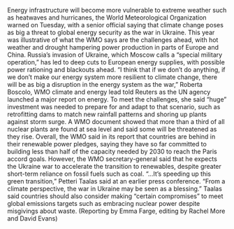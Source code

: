 Energy infrastructure will become more vulnerable to extreme weather such as heatwaves and hurricanes, the World Meteorological Organization warned on Tuesday, with a senior official saying that climate change poses as big a threat to global energy security as the war in Ukraine.
This year was illustrative of what the WMO says are the challenges ahead, with hot weather and drought hampering power production in parts of Europe and China. Russia’s invasion of Ukraine, which Moscow calls a “special military operation,” has led to deep cuts to European energy supplies, with possible power rationing and blackouts ahead.
“I think that if we don’t do anything, if we don’t make our energy system more resilient to climate change, there will be as big a disruption in the energy system as the war,” Roberta Boscolo, WMO climate and energy lead told Reuters as the UN agency launched a major report on energy.
To meet the challenges, she said “huge” investment was needed to prepare for and adapt to that scenario, such as retrofitting dams to match new rainfall patterns and shoring up plants against storm surge. A WMO document showed that more than a third of all nuclear plants are found at sea level and said some will be threatened as they rise.
Overall, the WMO said in its report that countries are behind in their renewable power pledges, saying they have so far committed to building less than half of the capacity needed by 2030 to reach the Paris accord goals.
However, the WMO secretary-general said that he expects the Ukraine war to accelerate the transition to renewables, despite greater short-term reliance on fossil fuels such as coal.
“…It’s speeding up this green transition,” Petteri Taalas said at an earlier press conference. “From a climate perspective, the war in Ukraine may be seen as a blessing.”
Taalas said countries should also consider making “certain compromises” to meet global emissions targets such as embracing nuclear power despite misgivings about waste.
(Reporting by Emma Farge, editing by Rachel More and David Evans)